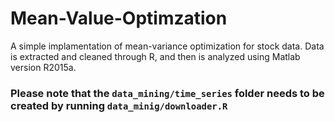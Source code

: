 # Mean-Value-Optimzation

A simple implamentation of mean-variance optimization for stock data.
Data is extracted and cleaned through R, and then is analyzed using Matlab version R2015a.

### Please note that the `data_mining/time_series` folder needs to be **created** by running `data_minig/downloader.R`